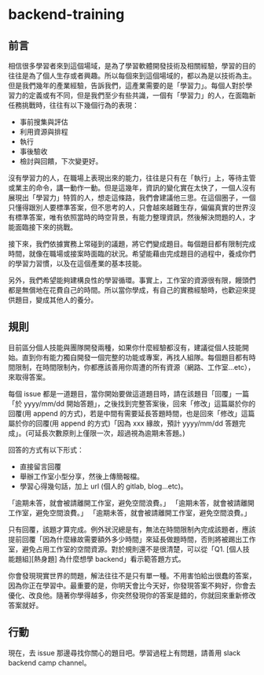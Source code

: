 # backend-training

## 前言

相信很多學習者來到這個場域，是為了學習軟體開發技術及相關經驗，學習的目的往往是為了個人生存或者興趣。所以每個來到這個場域的，都以為是以技術為主。但是我們幾年的產業經驗，告訴我們，這產業需要的是「學習力」。每個人對於學習力的定義或有不同，但是我們至少有些共識，一個有「學習力」的人，在面臨新任務挑戰時，往往有以下幾個行為的表現：

* 事前搜集與評估
* 利用資源與排程
* 執行
* 事後驗收
* 檢討與回饋，下次變更好。

沒有學習力的人，在職場上表現出來的能力，往往是只有在「執行」上，等待主管或業主的命令，講一動作一動。但是這幾年，資訊的變化實在太快了，一個人沒有展現出「學習力」特質的人，想走這條路，我們會建議他三思。在這個圈子，一個只懂得跟別人要標準答案，但不思考的人，只會越來越難生存，偏偏真實的世界沒有標準答案，唯有依照當時的時空背景，有能力整理資訊，然後解決問題的人，才能面臨接下來的挑戰。

接下來，我們依據實務上常碰到的議題，將它們變成題目。每個題目都有限制完成時間，就像在職場或接案時面臨的狀況。希望能藉由完成題目的過程中，養成你們的學習力習慣，以及在這個產業的基本技能。

另外，我們希望能夠建構良性的學習循環。事實上，工作室的資源很有限，饅頭們都是無償地在花費自己的時間。所以當你學成，有自己的實務經驗時，也歡迎來提供題目，變成其他人的養分。


## 規則

目前區分個人技能與團隊開發兩種，如果你什麼經驗都沒有，建議從個人技能開始。直到你有能力獨自開發一個完整的功能或專案，再找人組隊。每個題目都有時間限制，在時間限制內，你都應該善用你周遭的所有資源（網路、工作室...etc），來取得答案。

每個 issue 都是一道題目，當你開始要做這道題目時，請在該題目「回覆」一篇「於 yyyy/mm/dd 開始答題」，之後找到完整答案後，回來「修改」這篇屬於你的回覆(用 append 的方式)，若是中間有需要延長答題時間，也是回來「修改」這篇屬於你的回覆(用 append 的方式)「因為 xxx 緣故，預計 yyyy/mm/dd 答題完成」。(可延長次數原則上僅限一次，超過視為逾期未答題。)

回答的方式有以下形式：

* 直接留言回覆
* 舉辦工作室小型分享，然後上傳簡報檔。
* 學習心得幾句話，加上 url (個人的 gitlab, blog...etc)。

「逾期未答，就會被請離開工作室，避免空間浪費。」
「逾期未答，就會被請離開工作室，避免空間浪費。」
「逾期未答，就會被請離開工作室，避免空間浪費。」

只有回覆，該題才算完成。例外狀況總是有，無法在時間限制內完成該題者，應該提前回覆「因為什麼緣故需要額外多少時間」來延長做題時間，否則將被踢出工作室，避免占用工作室的空間資源。對於規則還不是很清楚，可以從「Q1. [個人技能題組][熱身題] 為什麼想學 backend」看示範答題方式。

你會發現現實世界的問題，解法往往不是只有單一種。不用害怕給出很蠢的答案，因為你正在學習中。最重要的是，你明天會比今天好，你發現答案不夠好，你會去優化、改良他。隨著你學得越多，你突然發現你的答案是錯的，你就回來重新修改答案就好。


## 行動

現在，去 issue 那邊尋找你關心的題目吧。學習過程上有問題，請善用 slack backend camp channel。

